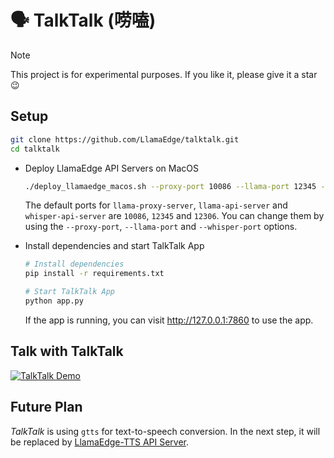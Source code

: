 # :speaking_head: TalkTalk (唠嗑)

> [!NOTE]
> This project is for experimental purposes. If you like it, please give it a star :wink:

## Setup

```bash
git clone https://github.com/LlamaEdge/talktalk.git
cd talktalk
```

- Deploy LlamaEdge API Servers on MacOS

  ```bash
  ./deploy_llamaedge_macos.sh --proxy-port 10086 --llama-port 12345 --whisper-port 12306
  ```

  The default ports for `llama-proxy-server`, `llama-api-server` and `whisper-api-server` are `10086`, `12345` and `12306`. You can change them by using the `--proxy-port`, `--llama-port` and `--whisper-port` options.

- Install dependencies and start TalkTalk App

  ```bash
  # Install dependencies
  pip install -r requirements.txt

  # Start TalkTalk App
  python app.py
  ```

  If the app is running, you can visit http://127.0.0.1:7860 to use the app.

## Talk with TalkTalk

  [![TalkTalk Demo](https://img.youtube.com/vi/NFpLShcT7NM/0.jpg)](https://youtu.be/NFpLShcT7NM)

## Future Plan

*TalkTalk* is using `gtts` for text-to-speech conversion. In the next step, it will be replaced by [LlamaEdge-TTS API Server](https://github.com/LlamaEdge/tts-api-server).
